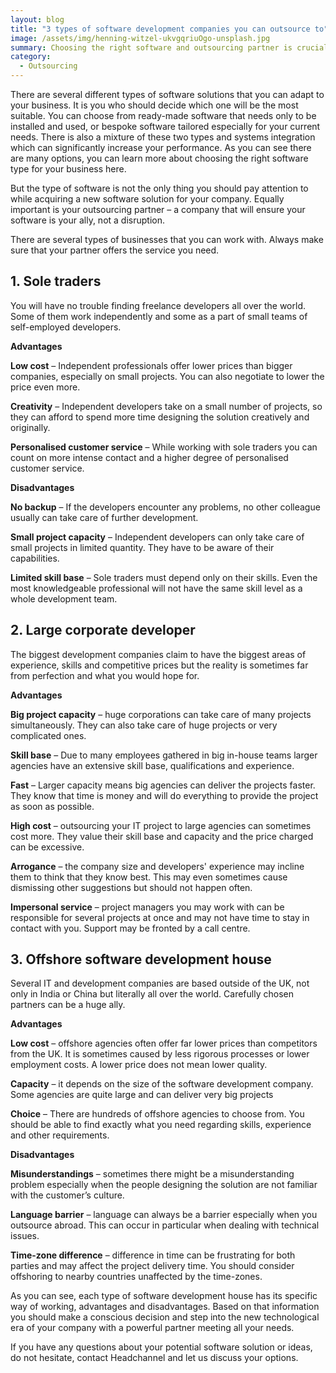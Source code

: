 ```yaml
---
layout: blog
title: "3 types of software development companies you can outsource to"
image: /assets/img/henning-witzel-ukvgqriuOgo-unsplash.jpg
summary: Choosing the right software and outsourcing partner is crucial for business technology adaptation, each with unique advantages, costs, and capacities.
category: 
  - Outsourcing
---
```

There are several different types of software solutions that you can adapt to your business. It is you who should decide which one will be the most suitable. You can choose from ready-made software that needs only to be installed and used, or bespoke software tailored especially for your current needs. There is also a mixture of these two types and systems integration which can significantly increase your performance. As you can see there are many options, you can learn more about choosing the right software type for your business here.

But the type of software is not the only thing you should pay attention to while acquiring a new software solution for your company. Equally important is your outsourcing partner – a company that will ensure your software is your ally, not a disruption.

There are several types of businesses that you can work with. Always make sure that your partner offers the service you need.

## 1. Sole traders
You will have no trouble finding freelance developers all over the world. Some of them work independently and some as a part of small teams of self-employed developers.

**Advantages**

**Low cost**  – Independent professionals offer lower prices than bigger companies, especially on small projects. You can also negotiate to lower the price even more.

**Creativity** – Independent developers take on a small number of projects, so they can afford to spend more time designing the solution creatively and originally.

**Personalised customer service** – While working with sole traders you can count on more intense contact and a higher degree of personalised customer service.

**Disadvantages**

**No backup** – If the developers encounter any problems, no other colleague usually can take care of further development.

**Small project capacity** – Independent developers can only take care of small projects in limited quantity. They have to be aware of their capabilities.

**Limited skill base** – Sole traders must depend only on their skills. Even the most knowledgeable professional will not have the same skill level as a whole development team.

## 2. Large corporate developer
The biggest development companies claim to have the biggest areas of experience, skills and competitive prices but the reality is sometimes far from perfection and what you would hope for.

**Advantages**

**Big project capacity** – huge corporations can take care of many projects simultaneously. They can also take care of huge projects or very complicated ones.

**Skill base** – Due to many employees gathered in big in-house teams larger agencies have an extensive skill base, qualifications and experience.

**Fast** – Larger capacity means big agencies can deliver the projects faster. They know that time is money and will do everything to provide the project as soon as possible.

**High cost** – outsourcing your IT project to large agencies can sometimes cost more. They value their skill base and capacity and the price charged can be excessive.

**Arrogance** – the company size and developers' experience may incline them to think that they know best. This may even sometimes cause dismissing other suggestions but should not happen often.

**Impersonal service** – project managers you may work with can be responsible for several projects at once and may not have time to stay in contact with you. Support may be fronted by a call centre.

## 3. Offshore software development house
Several IT and development companies are based outside of the UK, not only in India or China but literally all over the world. Carefully chosen partners can be a huge ally.

**Advantages**

**Low cost** – offshore agencies often offer far lower prices than competitors from the UK. It is sometimes caused by less rigorous processes or lower employment costs. A lower price does not mean lower quality.

**Capacity** – it depends on the size of the software development company. Some agencies are quite large and can deliver very big projects

**Choice** – There are hundreds of offshore agencies to choose from. You should be able to find exactly what you need regarding skills, experience and other requirements.

**Disadvantages**

**Misunderstandings** – sometimes there might be a misunderstanding problem especially when the people designing the solution are not familiar with the customer’s culture.

**Language barrier** – language can always be a barrier especially when you outsource abroad. This can occur in particular when dealing with technical issues.

**Time-zone difference** – difference in time can be frustrating for both parties and may affect the project delivery time. You should consider offshoring to nearby countries unaffected by the time-zones.

As you can see, each type of software development house has its specific way of working, advantages and disadvantages. Based on that information you should make a conscious decision and step into the new technological era of your company with a powerful partner meeting all your needs.

If you have any questions about your potential software solution or ideas, do not hesitate, contact Headchannel and let us discuss your options.
